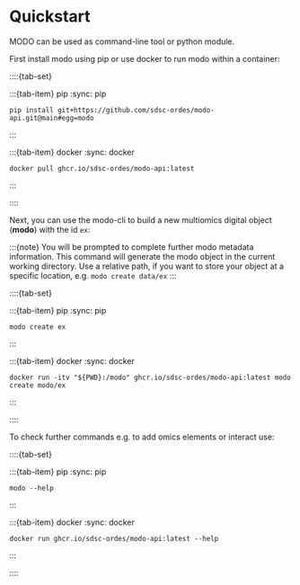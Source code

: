 # Quickstart

MODO can be used as command-line tool or python module.

First install modo using pip or use docker to run modo within a container:

::::{tab-set}

:::{tab-item} pip
:sync: pip
```{code-block} console
pip install git+https://github.com/sdsc-ordes/modo-api.git@main#egg=modo
```
:::

:::{tab-item} docker
:sync: docker
```{code-block} console
docker pull ghcr.io/sdsc-ordes/modo-api:latest
```
:::

::::

Next, you can use the modo-cli to build a new multiomics digital object (__modo__) with the id `ex`:

:::{note}
You will be prompted to complete further modo metadata information.
This command will generate the modo object in the current working directory. Use a relative path, if you want to store your object at a specific location, e.g. `modo create data/ex`
:::

::::{tab-set}

:::{tab-item} pip
:sync: pip
```{code-block} console
modo create ex
```
:::

:::{tab-item} docker
:sync: docker
```{code-block} console
docker run -itv "${PWD}:/modo" ghcr.io/sdsc-ordes/modo-api:latest modo create modo/ex
```
:::

::::

To check further commands e.g. to add omics elements or interact use:

::::{tab-set}

:::{tab-item} pip
:sync: pip
```{code-block} console
modo --help
```
:::

:::{tab-item} docker
:sync: docker
```{code-block} console
docker run ghcr.io/sdsc-ordes/modo-api:latest --help
```
:::

::::
